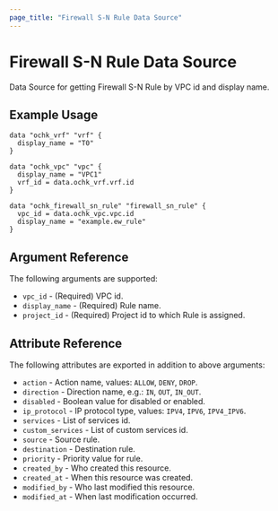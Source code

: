 ```yaml
---
page_title: "Firewall S-N Rule Data Source"
---
```


# Firewall S-N Rule Data Source

Data Source for getting Firewall S-N Rule by VPC id and display name.

## Example Usage

```hcl
data "ochk_vrf" "vrf" {
  display_name = "T0"
}

data "ochk_vpc" "vpc" {
  display_name = "VPC1"
  vrf_id = data.ochk_vrf.vrf.id
}

data "ochk_firewall_sn_rule" "firewall_sn_rule" {
  vpc_id = data.ochk_vpc.vpc.id
  display_name = "example.ew_rule"
}
```

## Argument Reference

The following arguments are supported:

* `vpc_id` - (Required) VPC id.
* `display_name` - (Required) Rule name.
* `project_id` - (Required) Project id to which Rule is assigned.

## Attribute Reference

The following attributes are exported in addition to above arguments:

* `action` -  Action name, values: `ALLOW`, `DENY`, `DROP`.
* `direction` - Direction name, e.g.: `IN`, `OUT`, `IN_OUT`.
* `disabled` - Boolean value for disabled or enabled.
* `ip_protocol` - IP protocol type, values: `IPV4`, `IPV6`, `IPV4_IPV6`.
* `services` - List of services id.
* `custom_services` - List of custom services id.
* `source` - Source rule.
* `destination` - Destination rule.
* `priority` - Priority value for rule.
* `created_by` - Who created this resource.
* `created_at` - When this resource was created.
* `modified_by` - Who last modified this resource.
* `modified_at` - When last modification occurred.



    
 
